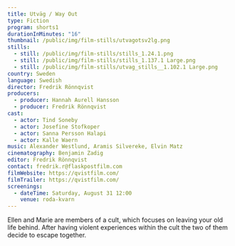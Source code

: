 ```yaml
---
title: Utväg / Way Out
type: Fiction
program: shorts1
durationInMinutes: "16"
thumbnail: /public/img/film-stills/utvagotsv2lg.png
stills:
  - still: /public/img/film-stills/stills_1.24.1.png
  - still: /public/img/film-stills/stills_1.137.1 Large.png
  - still: /public/img/film-stills/utvag_stills__1.102.1 Large.png
country: Sweden
language: Swedish
director: Fredrik Rönnqvist
producers:
  - producer: Hannah Aurell Hansson
  - producer: Fredrik Rönnqvist
cast:
  - actor: Tind Soneby
  - actor: Josefine Stofkoper
  - actor: Sanna Persson Halapi
  - actor: Kalle Waern
music: Alexander Westlund, Aramis Silvereke, Elvin Matz
cinematography: Benjamin Zadig
editor: Fredrik Rönnqvist
contact: fredrik.r@flaskpostfilm.com
filmWebsite: https://qvistfilm.com/
filmTrailer: https://qvistfilm.com/
screenings:
  - dateTime: Saturday, August 31 12:00
    venue: roda-kvarn
---
```

Ellen and Marie are members of a cult, which focuses on leaving your old life behind. After having violent experiences within the cult the two of them decide to escape together.
